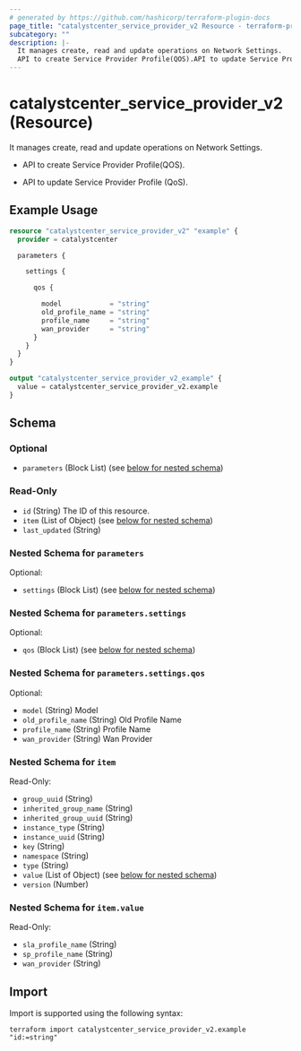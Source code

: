 ```yaml
---
# generated by https://github.com/hashicorp/terraform-plugin-docs
page_title: "catalystcenter_service_provider_v2 Resource - terraform-provider-catalystcenter"
subcategory: ""
description: |-
  It manages create, read and update operations on Network Settings.
  API to create Service Provider Profile(QOS).API to update Service Provider Profile (QoS).
---
```


# catalystcenter_service_provider_v2 (Resource)

It manages create, read and update operations on Network Settings.

- API to create Service Provider Profile(QOS).

- API to update Service Provider Profile (QoS).

## Example Usage

```terraform
resource "catalystcenter_service_provider_v2" "example" {
  provider = catalystcenter

  parameters {

    settings {

      qos {

        model            = "string"
        old_profile_name = "string"
        profile_name     = "string"
        wan_provider     = "string"
      }
    }
  }
}

output "catalystcenter_service_provider_v2_example" {
  value = catalystcenter_service_provider_v2.example
}
```

<!-- schema generated by tfplugindocs -->
## Schema

### Optional

- `parameters` (Block List) (see [below for nested schema](#nestedblock--parameters))

### Read-Only

- `id` (String) The ID of this resource.
- `item` (List of Object) (see [below for nested schema](#nestedatt--item))
- `last_updated` (String)

<a id="nestedblock--parameters"></a>
### Nested Schema for `parameters`

Optional:

- `settings` (Block List) (see [below for nested schema](#nestedblock--parameters--settings))

<a id="nestedblock--parameters--settings"></a>
### Nested Schema for `parameters.settings`

Optional:

- `qos` (Block List) (see [below for nested schema](#nestedblock--parameters--settings--qos))

<a id="nestedblock--parameters--settings--qos"></a>
### Nested Schema for `parameters.settings.qos`

Optional:

- `model` (String) Model
- `old_profile_name` (String) Old Profile Name
- `profile_name` (String) Profile Name
- `wan_provider` (String) Wan Provider




<a id="nestedatt--item"></a>
### Nested Schema for `item`

Read-Only:

- `group_uuid` (String)
- `inherited_group_name` (String)
- `inherited_group_uuid` (String)
- `instance_type` (String)
- `instance_uuid` (String)
- `key` (String)
- `namespace` (String)
- `type` (String)
- `value` (List of Object) (see [below for nested schema](#nestedobjatt--item--value))
- `version` (Number)

<a id="nestedobjatt--item--value"></a>
### Nested Schema for `item.value`

Read-Only:

- `sla_profile_name` (String)
- `sp_profile_name` (String)
- `wan_provider` (String)

## Import

Import is supported using the following syntax:

```shell
terraform import catalystcenter_service_provider_v2.example "id:=string"
```
